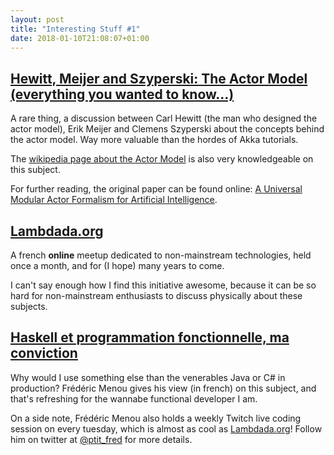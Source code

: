 ```yaml
---
layout: post
title: "Interesting Stuff #1"
date: 2018-01-10T21:08:07+01:00
---
```


## [Hewitt, Meijer and Szyperski: The Actor Model (everything you wanted to know...)](https://www.youtube.com/watch?v=7erJ1DV_Tlo)

A rare thing, a discussion between Carl Hewitt (the man who designed the actor model), Erik Meijer and Clemens Szyperski about the concepts behind the actor model. Way more valuable than the hordes of Akka tutorials.

The [wikipedia page about the Actor Model](https://en.wikipedia.org/wiki/Actor_model) is also very knowledgeable on this subject.

For further reading, the original paper can be found online: [A Universal Modular Actor Formalism for Artificial Intelligence](http://worrydream.com/refs/Hewitt-ActorModel.pdf).

## [Lambdada.org](http://lambdada.org)

A french **online** meetup dedicated to non-mainstream technologies, held once a month, and for (I hope) many years to come.

I can't say enough how I find this initiative awesome, because it can be so hard for non-mainstream enthusiasts to discuss physically about these subjects.


## [Haskell et programmation fonctionnelle, ma conviction](https://medium.com/@ptitfred/haskell-and-fp-a83b5b22f67f)

Why would I use something else than the venerables Java or C# in production? Frédéric Menou gives his view (in french) on this subject, and that's refreshing for the wannabe functional developer I am.

On a side note, Frédéric Menou also holds a weekly Twitch live coding session on every tuesday, which is almost as cool as [Lambdada.org](http://lambdada.org)! Follow him on twitter at [@ptit_fred](http://twitter.com/ptit_fred) for more details.
